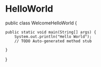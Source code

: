 # HelloWorld

public class WelcomeHelloWorld {

	public static void main(String[] args) {
		System.out.println("Hello World");
		// TODO Auto-generated method stub

	}

}
